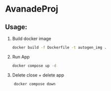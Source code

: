 # AvanadeProj

## Usage:

1. Build docker image
   ```bash
   docker build -f Dockerfile -t autogen_img .
   ```
2. Run App

   ```bash
   docker compose up -d
   ```

3. Delete close + delete app

```bash
    docker compose down
```

